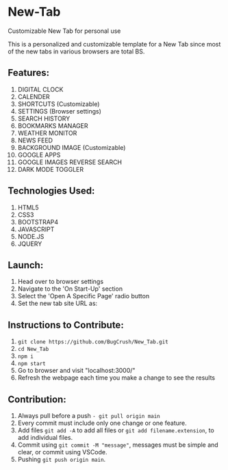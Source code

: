 # New-Tab
Customizable New Tab for personal use

This is a personalized and customizable template for a New Tab since most of the new tabs in various browsers are total BS.

## Features:
  1. DIGITAL CLOCK
  2. CALENDER
  3. SHORTCUTS (Customizable)
  4. SETTINGS (Browser settings)
  5. SEARCH HISTORY 
  6. BOOKMARKS MANAGER
  7. WEATHER MONITOR
  8. NEWS FEED
  9. BACKGROUND IMAGE (Customizable)
  10. GOOGLE APPS
  11. GOOGLE IMAGES REVERSE SEARCH
  12. DARK MODE TOGGLER
  
  
## Technologies Used:
  1. HTML5
  2. CSS3
  3. BOOTSTRAP4
  4. JAVASCRIPT
  5. NODE.JS
  6. JQUERY
  
  
## Launch:
  1. Head over to browser settings
  2. Navigate to the 'On Start-Up' section
  3. Select the 'Open A Specific Page' radio button
  4. Set the new tab site URL as: 
  
  
## Instructions to Contribute:
  1. ```git clone https://github.com/BugCrush/New_Tab.git```
  2. ```cd New_Tab```
  3. ```npm i```
  4. ```npm start```
  5. Go to browser and visit "localhost:3000/"
  6. Refresh the webpage each time you make a change to see the results
 
 
## Contribution:
  1. Always pull before a push ```- git pull origin main```
  2. Every commit must include only one change or one feature.
  3. Add files ```git add -A``` to add all files or ```git add filename.extension```, to add individual files.
  4. Commit using ```git commit -M "message"```, messages must be simple and clear, or commit using VSCode.
  5. Pushing ```git push origin main```.
